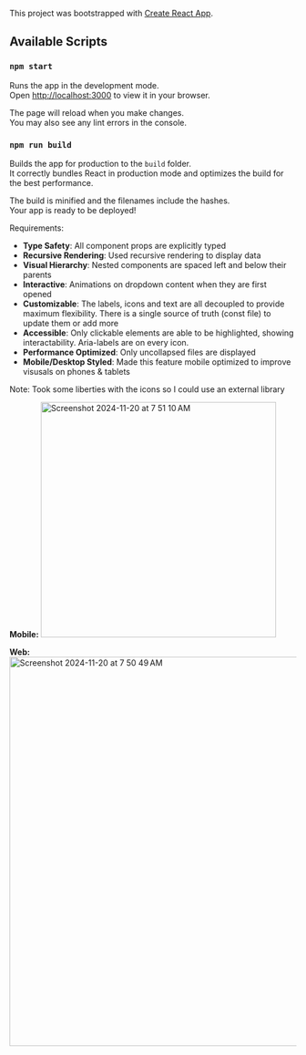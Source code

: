 This project was bootstrapped with [Create React App](https://github.com/facebook/create-react-app).

## Available Scripts

### `npm start`

Runs the app in the development mode.\
Open [http://localhost:3000](http://localhost:3000) to view it in your browser.

The page will reload when you make changes.\
You may also see any lint errors in the console.

### `npm run build`

Builds the app for production to the `build` folder.\
It correctly bundles React in production mode and optimizes the build for the best performance.

The build is minified and the filenames include the hashes.\
Your app is ready to be deployed!

Requirements:
- **Type Safety**: All component props are explicitly typed
- **Recursive Rendering**: Used recursive rendering to display data
- **Visual Hierarchy**: Nested components are spaced left and below their parents
- **Interactive**: Animations on dropdown content when they are first opened
- **Customizable**: The labels, icons and text are all decoupled to provide maximum flexibility. There is a single source of truth (const file) to update them or add more
- **Accessible**: Only clickable elements are able to be highlighted, showing interactability. Aria-labels are on every icon.
- **Performance Optimized**: Only uncollapsed files are displayed
- **Mobile/Desktop Styled**: Made this feature mobile optimized to improve visusals on phones & tablets

Note: Took some liberties with the icons so I could use an external library

**Mobile:** 
<img width="413" alt="Screenshot 2024-11-20 at 7 51 10 AM" src="https://github.com/user-attachments/assets/870f8b97-b736-4fc1-99d8-5c0a94106827">


**Web:**
<img width="683" alt="Screenshot 2024-11-20 at 7 50 49 AM" src="https://github.com/user-attachments/assets/79c99a45-7be8-44b7-973f-5b95532c0b16">


